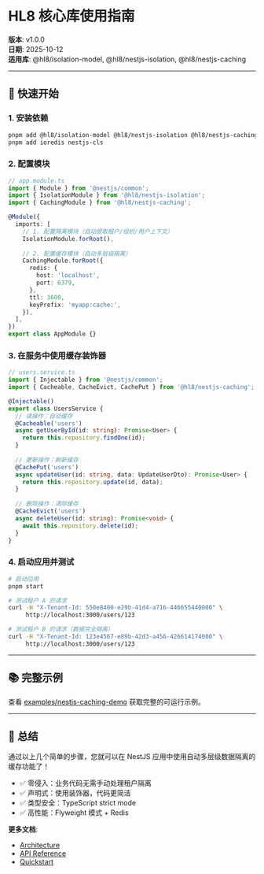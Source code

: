 # HL8 核心库使用指南

**版本**: v1.0.0  
**日期**: 2025-10-12  
**适用库**: @hl8/isolation-model, @hl8/nestjs-isolation, @hl8/nestjs-caching

---

## 🚀 快速开始

### 1. 安装依赖

```bash
pnpm add @hl8/isolation-model @hl8/nestjs-isolation @hl8/nestjs-caching
pnpm add ioredis nestjs-cls
```

### 2. 配置模块

```typescript
// app.module.ts
import { Module } from '@nestjs/common';
import { IsolationModule } from '@hl8/nestjs-isolation';
import { CachingModule } from '@hl8/nestjs-caching';

@Module({
  imports: [
    // 1. 配置隔离模块（自动提取租户/组织/用户上下文）
    IsolationModule.forRoot(),
    
    // 2. 配置缓存模块（自动多层级隔离）
    CachingModule.forRoot({
      redis: {
        host: 'localhost',
        port: 6379,
      },
      ttl: 3600,
      keyPrefix: 'myapp:cache:',
    }),
  ],
})
export class AppModule {}
```

### 3. 在服务中使用缓存装饰器

```typescript
// users.service.ts
import { Injectable } from '@nestjs/common';
import { Cacheable, CacheEvict, CachePut } from '@hl8/nestjs-caching';

@Injectable()
export class UsersService {
  // 读操作：自动缓存
  @Cacheable('users')
  async getUserById(id: string): Promise<User> {
    return this.repository.findOne(id);
  }
  
  // 更新操作：刷新缓存
  @CachePut('users')
  async updateUser(id: string, data: UpdateUserDto): Promise<User> {
    return this.repository.update(id, data);
  }
  
  // 删除操作：清除缓存
  @CacheEvict('users')
  async deleteUser(id: string): Promise<void> {
    await this.repository.delete(id);
  }
}
```

### 4. 启动应用并测试

```bash
# 启动应用
pnpm start

# 测试租户 A 的请求
curl -H "X-Tenant-Id: 550e8400-e29b-41d4-a716-446655440000" \
     http://localhost:3000/users/123

# 测试租户 B 的请求（数据完全隔离）
curl -H "X-Tenant-Id: 123e4567-e89b-42d3-a456-426614174000" \
     http://localhost:3000/users/123
```

---

## 📚 完整示例

查看 [examples/nestjs-caching-demo](../../examples/nestjs-caching-demo/) 获取完整的可运行示例。

---

## 🎊 总结

通过以上几个简单的步骤，您就可以在 NestJS 应用中使用自动多层级数据隔离的缓存功能了！

- ✅ 零侵入：业务代码无需手动处理租户隔离
- ✅ 声明式：使用装饰器，代码更简洁
- ✅ 类型安全：TypeScript strict mode
- ✅ 高性能：Flyweight 模式 + Redis

**更多文档**:
- [Architecture](../../libs/nestjs-caching/docs/ARCHITECTURE.md)
- [API Reference](../../libs/nestjs-caching/docs/API.md)
- [Quickstart](./quickstart.md)

